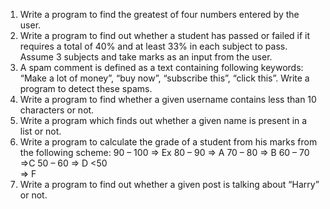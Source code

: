 1. Write a program to find the greatest of four numbers entered by the user. 
2. Write a program to find out whether a student has passed or failed if it requires a 
total of 40% and at least 33% in each subject to pass. Assume 3 subjects and 
take marks as an input from the user. 
3. A spam comment is defined as a text containing following keywords: 
“Make a lot of money”, “buy now”, “subscribe this”, “click this”. Write a program 
to detect these spams. 
4. Write a program to find whether a given username contains less than 10 
characters or not. 
5. Write a program which finds out whether a given name is present in a list or not. 
6. Write a program to calculate the grade of a student from his marks from the 
following scheme: 
90 – 100 => Ex 
80 – 90 => A 
70 – 80 => B 
60 – 70  =>C 
50 – 60 => D 
<50        
=> F 
7. Write a program to find out whether a given post is talking about “Harry” or not. 